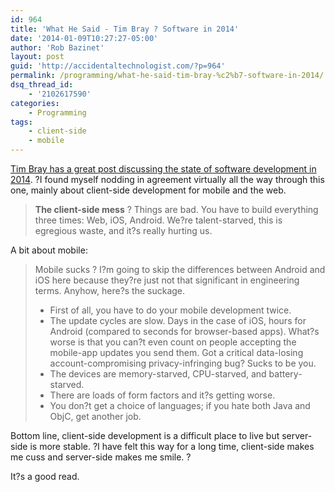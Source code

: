 ```yaml
---
id: 964
title: 'What He Said - Tim Bray ? Software in 2014'
date: '2014-01-09T10:27:27-05:00'
author: 'Rob Bazinet'
layout: post
guid: 'http://accidentaltechnologist.com/?p=964'
permalink: /programming/what-he-said-tim-bray-%c2%b7-software-in-2014/
dsq_thread_id:
    - '2102617590'
categories:
    - Programming
tags:
    - client-side
    - mobile
---
```


[Tim Bray has a great post discussing the state of software development in 2014](https://www.tbray.org/ongoing/When/201x/2014/01/01/Software-in-2014). ?I found myself nodding in agreement virtually all the way through this one, mainly about client-side development for mobile and the web.

> **The client-side mess** ? Things are bad. You have to build everything three times: Web, iOS, Android. We?re talent-starved, this is egregious waste, and it?s really hurting us.

A bit about mobile:

> Mobile sucks ? I?m going to skip the differences between Android and iOS here because they?re just not that significant in engineering terms. Anyhow, here?s the suckage.
> 
> - First of all, you have to do your mobile development twice.
> - The update cycles are slow. Days in the case of iOS, hours for Android (compared to seconds for browser-based apps). What?s worse is that you can?t even count on people accepting the mobile-app updates you send them. Got a critical data-losing account-compromising privacy-infringing bug? Sucks to be you.
> - The devices are memory-starved, CPU-starved, and battery-starved.
> - There are loads of form factors and it?s getting worse.
> - You don?t get a choice of languages; if you hate both Java and ObjC, get another job.

Bottom line, client-side development is a difficult place to live but server-side is more stable. ?I have felt this way for a long time, client-side makes me cuss and server-side makes me smile. ?

It?s a good read.